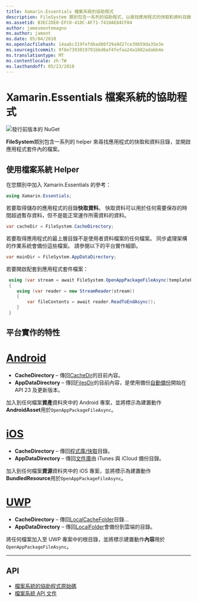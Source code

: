 ```yaml
---
title: Xamarin.Essentials 檔案系統的協助程式
description: FileSystem 類別包含一系列的協助程式，以尋找應用程式的快取和資料目錄，並開啟應用程式套件內的檔案。
ms.assetid: B3EC2DE0-EFC0-410C-AF71-7410AE84CF84
author: jamesmontemagno
ms.author: jamont
ms.date: 05/04/2018
ms.openlocfilehash: 14aabc319fefdbad86f29a9d27ce39b59da35e3e
ms.sourcegitcommit: 9f8e7393019791bbd6af4fefaa24a1602adabb4e
ms.translationtype: MT
ms.contentlocale: zh-TW
ms.lasthandoff: 05/23/2018
---
```

# <a name="xamarinessentials-file-system-helpers"></a>Xamarin.Essentials 檔案系統的協助程式

![發行前版本的 NuGet](~/media/shared/pre-release.png)

**FileSystem**類別包含一系列的 helper 來尋找應用程式的快取和資料目錄，並開啟應用程式套件內的檔案。

## <a name="using-file-system-helpers"></a>使用檔案系統 Helper

在您類別中加入 Xamarin.Essentials 的參考：

```csharp
using Xamarin.Essentials;
```

若要取得儲存的應用程式的目錄**快取資料**。 快取資料可以用於任何需要保存的時間超過暫存資料，但不是能正常運作所需資料的資料。

```csharp
var cacheDir = FileSystem.CacheDirectory;
```

若要取得應用程式的最上層目錄不是使用者資料檔案的任何檔案。 同步處理架構的作業系統會備份這些檔案。 請參閱以下的平台實作細節。

```csharp
var mainDir = FileSystem.AppDataDirectory;
```

若要開啟配套到應用程式套件檔案：

```csharp
 using (var stream = await FileSystem.OpenAppPackageFileAsync(templateFileName))
 {
    using (var reader = new StreamReader(stream))
    {
        var fileContents = await reader.ReadToEndAsync();
    }
 }
```

## <a name="platform-implementation-specifics"></a>平台實作的特性

# <a name="androidtabandroid"></a>[Android](#tab/android)

- **CacheDirectory** – 傳回[CacheDir](https://developer.android.com/reference/android/content/Context.html#getCacheDir)的目前內容。
- **AppDataDirectory** – 傳回[FilesDir](https://developer.android.com/reference/android/content/Context.html#getFilesDir)的目前內容，是使用備份[自動備份](https://developer.android.com/guide/topics/data/autobackup.html)開始在 API 23 及更新版本。

加入到任何檔案**資產**資料夾中的 Android 專案，並將標示為建置動作**AndroidAsset**用於`OpenAppPackageFileAsync`。

# <a name="iostabios"></a>[iOS](#tab/ios)

- **CacheDirectory** – 傳回[程式庫/快取](https://developer.apple.com/library/content/documentation/FileManagement/Conceptual/FileSystemProgrammingGuide/FileSystemOverview/FileSystemOverview.html)目錄。
- **AppDataDirectory** – 傳回[文件庫](https://developer.apple.com/library/content/documentation/FileManagement/Conceptual/FileSystemProgrammingGuide/FileSystemOverview/FileSystemOverview.html)由 iTunes 與 iCloud 備份目錄。

加入到任何檔案**資源**資料夾中的 iOS 專案，並將標示為建置動作**BundledResource**用於`OpenAppPackageFileAsync`。

# <a name="uwptabuwp"></a>[UWP](#tab/uwp)

- **CacheDirectory** – 傳回[LocalCacheFolder](https://docs.microsoft.com/en-us/uwp/api/windows.storage.applicationdata.localcachefolder#Windows_Storage_ApplicationData_LocalCacheFolder)目錄...
- **AppDataDirectory** – 傳回[LocalFolder](https://docs.microsoft.com/en-us/uwp/api/windows.storage.applicationdata.localfolder#Windows_Storage_ApplicationData_LocalFolder)會備份到雲端的目錄。

將任何檔案加入至 UWP 專案中的根目錄，並將標示建置動作**內容**用於`OpenAppPackageFileAsync`。

--------------

## <a name="api"></a>API

- [檔案系統的協助程式原始碼](https://github.com/xamarin/Essentials/tree/master/Xamarin.Essentials/FileSystem)
- [檔案系統 API 文件](xref:Xamarin.Essentials.FileSystem)
